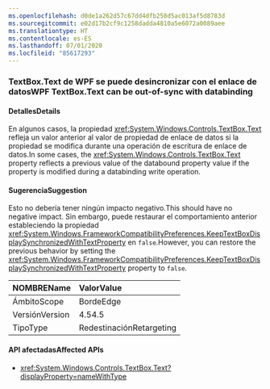 ```yaml
---
ms.openlocfilehash: d0de1a262d57c67dd4dfb258d5ac013af5d8783d
ms.sourcegitcommit: e02d17b2cf9c1258dadda4810a5e6072a0089aee
ms.translationtype: HT
ms.contentlocale: es-ES
ms.lasthandoff: 07/01/2020
ms.locfileid: "85617293"
---
```

### <a name="wpf-textboxtext-can-be-out-of-sync-with-databinding"></a><span data-ttu-id="663d8-101">TextBox.Text de WPF se puede desincronizar con el enlace de datos</span><span class="sxs-lookup"><span data-stu-id="663d8-101">WPF TextBox.Text can be out-of-sync with databinding</span></span>

#### <a name="details"></a><span data-ttu-id="663d8-102">Detalles</span><span class="sxs-lookup"><span data-stu-id="663d8-102">Details</span></span>

<span data-ttu-id="663d8-103">En algunos casos, la propiedad <xref:System.Windows.Controls.TextBox.Text> refleja un valor anterior al valor de propiedad de enlace de datos si la propiedad se modifica durante una operación de escritura de enlace de datos.</span><span class="sxs-lookup"><span data-stu-id="663d8-103">In some cases, the <xref:System.Windows.Controls.TextBox.Text> property reflects a previous value of the databound property value if the property is modified during a databinding write operation.</span></span>

#### <a name="suggestion"></a><span data-ttu-id="663d8-104">Sugerencia</span><span class="sxs-lookup"><span data-stu-id="663d8-104">Suggestion</span></span>

<span data-ttu-id="663d8-105">Esto no debería tener ningún impacto negativo.</span><span class="sxs-lookup"><span data-stu-id="663d8-105">This should have no negative impact.</span></span> <span data-ttu-id="663d8-106">Sin embargo, puede restaurar el comportamiento anterior estableciendo la propiedad <xref:System.Windows.FrameworkCompatibilityPreferences.KeepTextBoxDisplaySynchronizedWithTextProperty> en `false`.</span><span class="sxs-lookup"><span data-stu-id="663d8-106">However, you can restore the previous behavior by setting the <xref:System.Windows.FrameworkCompatibilityPreferences.KeepTextBoxDisplaySynchronizedWithTextProperty> property to `false`.</span></span>

| <span data-ttu-id="663d8-107">NOMBRE</span><span class="sxs-lookup"><span data-stu-id="663d8-107">Name</span></span>    | <span data-ttu-id="663d8-108">Valor</span><span class="sxs-lookup"><span data-stu-id="663d8-108">Value</span></span>       |
|:--------|:------------|
| <span data-ttu-id="663d8-109">Ámbito</span><span class="sxs-lookup"><span data-stu-id="663d8-109">Scope</span></span>   | <span data-ttu-id="663d8-110">Borde</span><span class="sxs-lookup"><span data-stu-id="663d8-110">Edge</span></span>        |
| <span data-ttu-id="663d8-111">Versión</span><span class="sxs-lookup"><span data-stu-id="663d8-111">Version</span></span> | <span data-ttu-id="663d8-112">4.5</span><span class="sxs-lookup"><span data-stu-id="663d8-112">4.5</span></span>         |
|<span data-ttu-id="663d8-113">Tipo</span><span class="sxs-lookup"><span data-stu-id="663d8-113">Type</span></span>|<span data-ttu-id="663d8-114">Redestinación</span><span class="sxs-lookup"><span data-stu-id="663d8-114">Retargeting</span></span>

#### <a name="affected-apis"></a><span data-ttu-id="663d8-115">API afectadas</span><span class="sxs-lookup"><span data-stu-id="663d8-115">Affected APIs</span></span>

- <xref:System.Windows.Controls.TextBox.Text?displayProperty=nameWithType>
